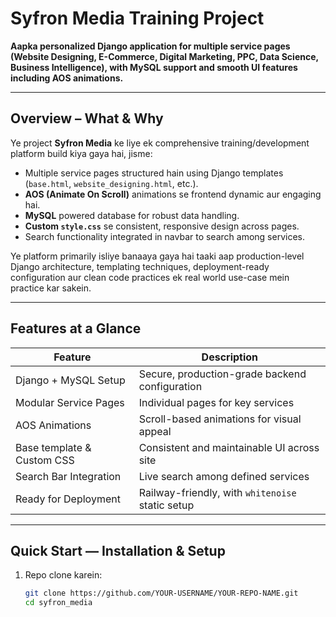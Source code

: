 # Syfron Media Training Project

**Aapka personalized Django application for multiple service pages (Website Designing, E-Commerce, Digital Marketing, PPC, Data Science, Business Intelligence), with MySQL support and smooth UI features including AOS animations.**

---

##  Overview – What & Why

Ye project **Syfron Media** ke liye ek comprehensive training/development platform build kiya gaya hai, jisme:

- Multiple service pages structured hain using Django templates (`base.html`, `website_designing.html`, etc.).
- **AOS (Animate On Scroll)** animations se frontend dynamic aur engaging hai.
- **MySQL** powered database for robust data handling.
- **Custom `style.css`** se consistent, responsive design across pages.
- Search functionality integrated in navbar to search among services.

Ye platform primarily isliye banaaya gaya hai taaki aap production-level Django architecture, templating techniques, deployment-ready configuration aur clean code practices ek real world use-case mein practice kar sakein.

---

##  Features at a Glance

| Feature                        | Description                                       |
|-------------------------------|---------------------------------------------------|
| Django + MySQL Setup          | Secure, production-grade backend configuration    |
| Modular Service Pages         | Individual pages for key services                 |
| AOS Animations                | Scroll-based animations for visual appeal         |
| Base template & Custom CSS    | Consistent and maintainable UI across site        |
| Search Bar Integration        | Live search among defined services                |
| Ready for Deployment          | Railway-friendly, with `whitenoise` static setup  |

---

##  Quick Start — Installation & Setup

1. Repo clone karein:  
   ```bash
   git clone https://github.com/YOUR-USERNAME/YOUR-REPO-NAME.git
   cd syfron_media
